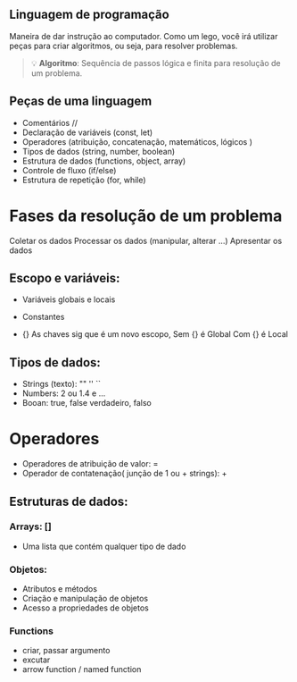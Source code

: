 ## Linguagem de programação

Maneira de dar instrução ao computador.
Como um lego, você irá utilizar peças para criar algoritmos, ou seja, para resolver problemas.

> 💡 **Algoritmo**: Sequência de passos lógica e finita para resolução de um problema.

## Peças de uma linguagem

- Comentários // 
- Declaração de variáveis (const, let)
- Operadores (atribuição, concatenação, matemáticos, lógicos )
- Tipos de dados (string, number, boolean)
- Estrutura de dados (functions, object, array)
- Controle de fluxo (if/else)
- Estrutura de repetição (for, while)

# Fases da resolução de um problema

Coletar os dados
Processar os dados (manipular, alterar ...)
Apresentar os dados


## Escopo e variáveis:

- Variáveis globais e locais
- Constantes

- {} As chaves sig que é um novo escopo, 
    Sem {} é Global
    Com {} é Local


## Tipos de dados:

- Strings (texto): "" '' ``
- Numbers: 2 ou 1.4 e ...
- Booan: true, false
    verdadeiro, falso


# Operadores

- Operadores de atribuição de valor: =
- Operador de contatenação( junção de 1 ou + strings): +

## Estruturas de dados:


### Arrays: []

- Uma lista que contém qualquer tipo de dado 


### Objetos:

- Atributos e métodos
- Criação e manipulação de objetos
- Acesso a propriedades de objetos


### Functions

- criar, passar argumento
- excutar
- arrow function / named function
